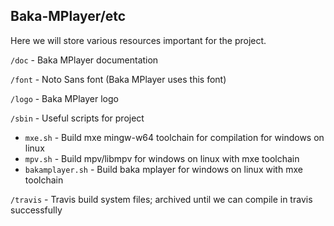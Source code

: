 ## Baka-MPlayer/etc

Here we will store various resources important for the project.

`/doc` - Baka MPlayer documentation

`/font` - Noto Sans font (Baka MPlayer uses this font)

`/logo` - Baka MPlayer logo

`/sbin` - Useful scripts for project
- `mxe.sh` - Build mxe mingw-w64 toolchain for compilation for windows on linux
- `mpv.sh` - Build mpv/libmpv for windows on linux with mxe toolchain
- `bakamplayer.sh` - Build baka mplayer for windows on linux with mxe toolchain

`/travis` - Travis build system files; archived until we can compile in travis successfully
